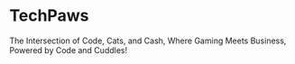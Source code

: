# TechPaws
The Intersection of Code, Cats, and Cash, Where Gaming Meets Business, Powered by Code and Cuddles!
